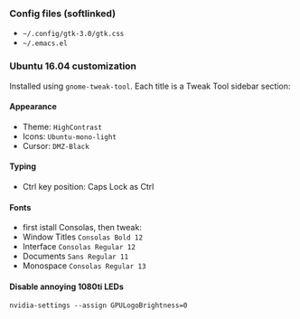 
### Config files (softlinked)

- `~/.config/gtk-3.0/gtk.css`
- `~/.emacs.el`

### Ubuntu 16.04 customization
Installed using `gnome-tweak-tool`. Each title is a Tweak Tool sidebar section:

#### Appearance
- Theme: `HighContrast`
- Icons: `Ubuntu-mono-light`
- Cursor: `DMZ-Black`


#### Typing
- Ctrl key position: Caps Lock as Ctrl

#### Fonts
- first istall Consolas, then tweak:
- Window Titles `Consolas Bold 12`
- Interface `Consolas Regular 12`
- Documents `Sans Regular 11`
- Monospace `Consolas Regular 13`

#### Disable annoying 1080ti LEDs
```
nvidia-settings --assign GPULogoBrightness=0
```
